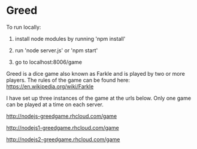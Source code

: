 # Greed

To run locally:  

1) install node modules by running 'npm install'

2) run 'node server.js' or 'npm start'

3) go to localhost:8006/game

Greed is a dice game also known as Farkle and is played by two or more players. The rules of the game can be found here: https://en.wikipedia.org/wiki/Farkle

I have set up three instances of the game at the urls below. Only one game can be played at a time on each server.

http://nodejs-greedgame.rhcloud.com/game

http://nodejs1-greedgame.rhcloud.com/game

http://nodejs2-greedgame.rhcloud.com/game
